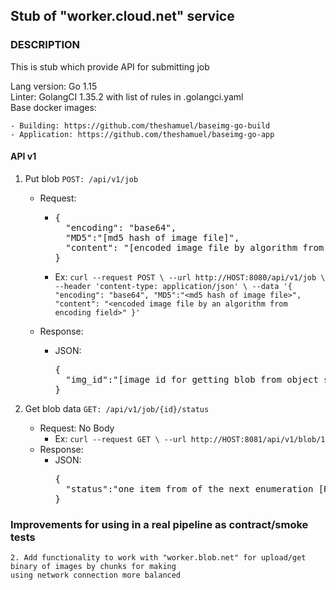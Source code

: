## Stub of "worker.cloud.net" service

### DESCRIPTION
This is stub which provide API for submitting job

Lang version: Go 1.15<br>
Linter: GolangCI 1.35.2 with list of rules in .golangci.yaml<br>
Base docker images:

    - Building: https://github.com/theshamuel/baseimg-go-build
    - Application: https://github.com/theshamuel/baseimg-go-app

#### API v1

1. Put blob `POST: /api/v1/job`
    - Request: 
        - <pre>{
            "encoding": "base64",
            "MD5":"[md5 hash of image file]",
            "content": "[encoded image file by algorithm from encoding field]'
          }
          </pre>
        - Ex: `curl --request POST \
          --url http://HOST:8080/api/v1/job \
          --header 'content-type: application/json' \
          --data '{
          "encoding": "base64",
          "MD5":"<md5 hash of image file>",
          "content": "<encoded image file by an algorithm from encoding field>"
          }'`

    - Response:
       - JSON:
         <pre>{
           "img_id":"[image id for getting blob from object store directly or via CDN]"
         }</pre>

1. Get blob data `GET: /api/v1/job/{id}/status`
    - Request: No Body
        - Ex: `curl --request GET \
          --url http://HOST:8081/api/v1/blob/1`
    - Response:
        - JSON:
          <pre>{
            "status":"one item from of the next enumeration [RUNNING | SUCCESS | FAILED]"
          }</pre>

### Improvements for using in a real pipeline as contract/smoke tests

    2. Add functionality to work with "worker.blob.net" for upload/get binary of images by chunks for making
    using network connection more balanced